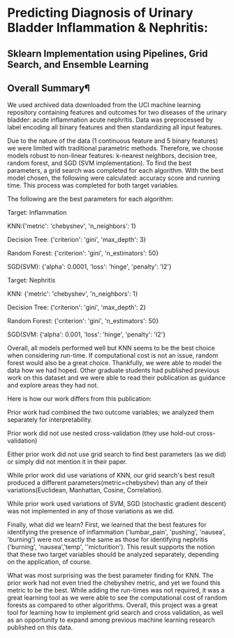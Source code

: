 # Predicting Diagnosis of Urinary Bladder Inflammation & Nephritis:
## Sklearn Implementation using Pipelines, Grid Search, and Ensemble Learning

## Overall Summary¶
We used archived data downloaded from the UCI machine learning repository containing features and outcomes for two diseases of the urinary bladder: acute inflammation acute nephritis. Data was preprocessed by label encoding all binary features and then standardizing all input features.

Due to the nature of the data (1 continuous feature and 5 binary features) we were limited with traditional parametric methods. Therefore, we choose models robust to non-linear features: k-nearest neighbors, decision tree, random forest, and SGD (SVM implementation). To find the best parameters, a grid search was completed for each algorithm. With the best model chosen, the following were calculated: accuracy score and running time. This process was completed for both target variables.

The following are the best parameters for each algorithm:

Target: Inflammation

KNN:{'metric': 'chebyshev', 'n_neighbors': 1}

Decision Tree: {'criterion': 'gini', 'max_depth': 3}

Random Forest: {'criterion': 'gini', 'n_estimators': 50}

SGD(SVM): {'alpha': 0.0001, 'loss': 'hinge', 'penalty': 'l2'}

Target: Nephritis

KNN: {'metric': 'chebyshev', 'n_neighbors': 1}

Decision Tree: {'criterion': 'gini', 'max_depth': 2}

Random Forest: {'criterion': 'gini', 'n_estimators': 50}

SGD(SVM: {'alpha': 0.001, 'loss': 'hinge', 'penalty': 'l2'}


Overall, all models performed well but KNN seems to be the best choice when considering run-time. If computational cost is not an issue, random forest would also be a great choice. Thankfully, we were able to model the data how we had hoped. Other graduate students had published previous work on this dataset and we were able to read their publication as guidance and explore areas they had not.

Here is how our work differs from this publication:

Prior work had combined the two outcome variables; we analyzed them separately for interpretability.

Prior work did not use nested cross-validation (they use hold-out cross-validation)

Either prior work did not use grid search to find best parameters (as we did) or simply did not mention it in their paper.

While prior work did use variations of KNN, our grid search's best result produced a different parameters(metric=chebyshev) than any of their variations(Euclidean, Manhattan, Cosine, Correlation).

While prior work used variations of SVM, SGD (stochastic gradient descent) was not implemented in any of those variations as we did.

Finally, what did we learn? First, we learned that the best features for identifying the presence of inflammation ('lumbar_pain', 'pushing', 'nausea', 'burning') were not exactly the same as those for identifying nephritis ('burning', 'nausea','temp', ''micturition'). This result supports the notion that these two target variables should be analyzed separately, depending on the application, of course.

What was most surprising was the best parameter finding for KNN. The prior work had not even tried the chebyshev metric, and yet we found this metric to be the best. While adding the run-times was not required, it was a great learning tool as we were able to see the computational cost of random forests as compared to other algorithms. Overall, this project was a great tool for learning how to implement grid search and cross validation, as well as an opportunity to expand among previous machine learning research published on this data.
